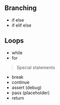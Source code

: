 ## Branching 
* if else
* if elif else

## Loops
* while 
* for 

>Special statements
* break
* continue 
* assert (debug)
* pass (placeholder)
* return 


